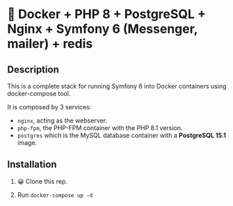 # 🐳 Docker + PHP 8 + PostgreSQL + Nginx + Symfony 6 (Messenger, mailer) + redis

## Description

This is a complete stack for running Symfony 6 into Docker containers using docker-compose tool.

It is composed by 3 services:

- `nginx`, acting as the webserver.
- `php-fpm`, the PHP-FPM container with the PHP 8.1 version.
- `postgres` which is the MySQL database container with a **PostgreSQL 15.1** image.

## Installation

1. 😀 Clone this rep.

2. Run `docker-compose up -d`
